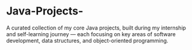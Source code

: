# Java-Projects-
A curated collection of my core Java projects, built during my internship and self-learning journey — each focusing on key areas of software development, data structures, and object-oriented programming.
